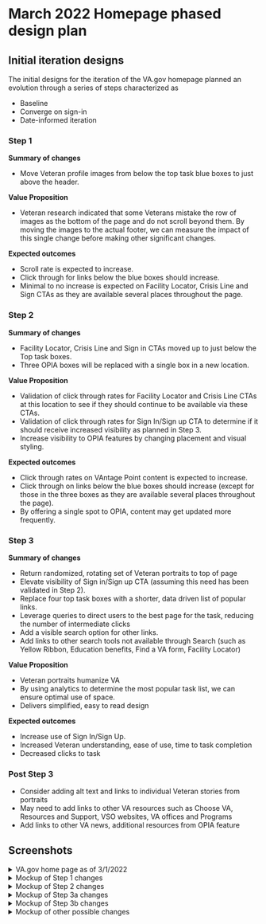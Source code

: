 # March 2022 Homepage phased design plan

## Initial iteration designs
The initial designs for the iteration of the VA.gov homepage planned an evolution through a series of steps characterized as
- Baseline
- Converge on sign-in
- Date-informed iteration

### Step 1
**Summary of changes**
- Move Veteran profile images from below the top task blue boxes to just above the header. 

**Value Proposition**
- Veteran research indicated that some Veterans mistake the row of images as the bottom of the page and do not scroll beyond them. By moving the images to the actual footer, we can measure the impact of this single change before making other significant changes. 

**Expected outcomes**
- Scroll rate is expected to increase.
- Click through for links below the blue boxes should increase.
- Minimal to no increase is expected on Facility Locator, Crisis Line and Sign CTAs as they are available several places throughout the page. 

### Step 2
**Summary of changes**
- Facility Locator, Crisis Line and Sign in CTAs moved up to just below the Top task boxes.
- Three OPIA boxes will be replaced with a single box in a new location.

**Value Proposition**
- Validation of click through rates for Facility Locator and Crisis Line CTAs at this location to see if they should continue to be available via these CTAs. 
- Validation of click through rates for Sign In/Sign up CTA to determine if it should receive increased visibility as planned in Step 3. 
- Increase visibility to OPIA features by changing placement and visual styling.

**Expected outcomes**
- Click through rates on VAntage Point content is expected to increase. 
- Click through on links below the blue boxes should increase (except for those in the three boxes as they are available several places throughout the page).
- By offering a single spot to OPIA, content may get updated more frequently.

### Step 3
**Summary of changes**
- Return randomized, rotating set of Veteran portraits to top of page 
- Elevate visibility of Sign in/Sign up CTA (assuming this need has been validated in Step 2).
- Replace four top task boxes with a shorter, data driven list of popular links.
- Leverage queries to direct users to the best page for the task, reducing the number of intermediate clicks
- Add a visible search option for other links. 
- Add links to other search tools not available through Search (such as Yellow Ribbon, Education benefits, Find a VA form, Facility Locator) 

**Value Proposition**
- Veteran portraits humanize VA
- By using analytics to determine the most popular task list, we can ensure optimal use of space. 
- Delivers simplified, easy to read design 

**Expected outcomes**
- Increase use of Sign In/Sign Up.
- Increased Veteran understanding, ease of use, time to task completion
- Decreased clicks to task

### Post Step 3
- Consider adding alt text and links to individual Veteran stories from portraits
- May need to add links to other VA resources such as Choose VA, Resources and Support, VSO websites, VA offices and Programs
- Add links to other VA news, additional resources from OPIA feature


## Screenshots
<details>
<summary> VA.gov home page as of 3/1/2022 </summary>

![Current homepage](https://github.com/department-of-veterans-affairs/va.gov-team/blob/master/products/public-websites/images/va-home-page-current.png)
</details>

<details>
<summary> Mockup of Step 1 changes </summary>

![Step 1](https://github.com/department-of-veterans-affairs/va.gov-team/blob/master/products/public-websites/images/va-home-page-step-1.png)

</details>

<details>
<summary> Mockup of Step 2 changes </summary>

![Step 2](https://github.com/department-of-veterans-affairs/va.gov-team/blob/master/products/public-websites/images/va-home-page-step-2.png)

</details>

<details>
<summary> Mockup of Step 3a changes </summary>

![Step 3a](https://github.com/department-of-veterans-affairs/va.gov-team/blob/master/products/public-websites/images/va-home-page-step-3a.png)

</details>

<details>
<summary> Mockup of Step 3b changes </summary>

![Step 3b](https://github.com/department-of-veterans-affairs/va.gov-team/blob/master/products/public-websites/images/va-home-page-step-3b.png)

</details>

<details>
<summary> Mockup of other possible changes
 </summary>

![Step 4](https://github.com/department-of-veterans-affairs/va.gov-team/blob/master/products/public-websites/images/va-home-page-step-4.pn)g
</details>

